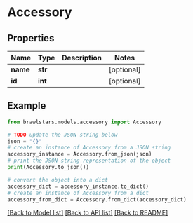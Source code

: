 # Accessory


## Properties

Name | Type | Description | Notes
------------ | ------------- | ------------- | -------------
**name** | **str** |  | [optional] 
**id** | **int** |  | [optional] 

## Example

```python
from brawlstars.models.accessory import Accessory

# TODO update the JSON string below
json = "{}"
# create an instance of Accessory from a JSON string
accessory_instance = Accessory.from_json(json)
# print the JSON string representation of the object
print(Accessory.to_json())

# convert the object into a dict
accessory_dict = accessory_instance.to_dict()
# create an instance of Accessory from a dict
accessory_from_dict = Accessory.from_dict(accessory_dict)
```
[[Back to Model list]](../README.md#documentation-for-models) [[Back to API list]](../README.md#documentation-for-api-endpoints) [[Back to README]](../README.md)


